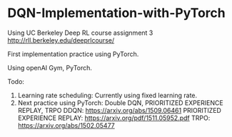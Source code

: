 # DQN-Implementation-with-PyTorch

Using UC Berkeley Deep RL course assignment 3
http://rll.berkeley.edu/deeprlcourse/

First implementation practice using PyTorch.

Using openAI Gym, PyTorch.

Todo:
1) Learning rate scheduling: Currently using fixed learning rate.
2) Next practice using PyTorch: Double DQN, PRIORITIZED EXPERIENCE REPLAY, TRPO 
DDQN: https://arxiv.org/abs/1509.06461
PRIORITIZED EXPERIENCE REPLAY: https://arxiv.org/pdf/1511.05952.pdf
TRPO: https://arxiv.org/abs/1502.05477

